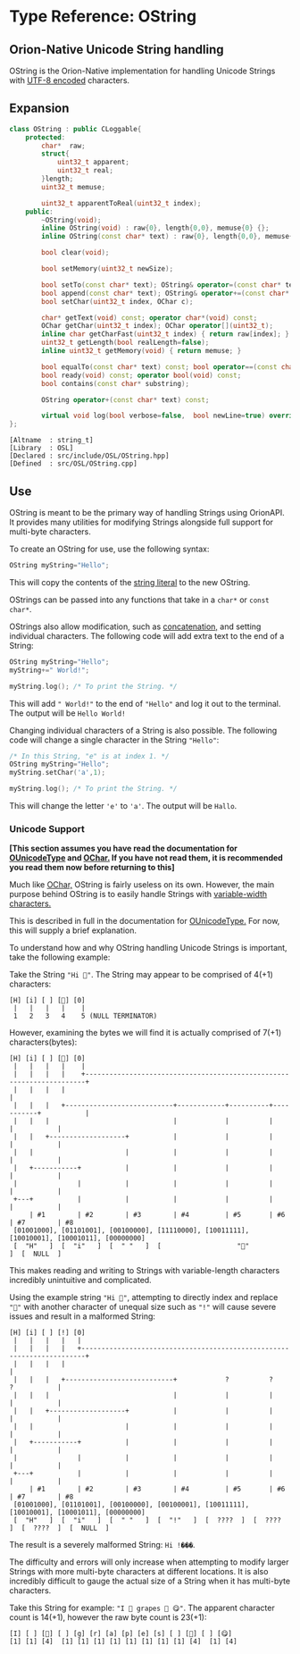 # Type Reference: OString
## Orion-Native Unicode String handling
OString is the Orion-Native implementation for handling Unicode Strings with [UTF-8 encoded](https://en.wikipedia.org/wiki/UTF-8) characters.

## Expansion
```cpp
class OString : public CLoggable{
	protected:
		char*  raw;
		struct{
			uint32_t apparent;
			uint32_t real;
		}length;
		uint32_t memuse;

		uint32_t apparentToReal(uint32_t index);
	public:
		~OString(void);
		inline OString(void) : raw{0}, length{0,0}, memuse{0} {};
		inline OString(const char* text) : raw{0}, length{0,0}, memuse{0} { setTo(text); };

		bool clear(void);

		bool setMemory(uint32_t newSize);

		bool setTo(const char* text); OString& operator=(const char* text);
		bool append(const char* text); OString& operator+=(const char* text);
		bool setChar(uint32_t index, OChar c);

		char* getText(void) const; operator char*(void) const;
		OChar getChar(uint32_t index); OChar operator[](uint32_t);
		inline char getCharFast(uint32_t index) { return raw[index]; }
		uint32_t getLength(bool realLength=false);
		inline uint32_t getMemory(void) { return memuse; }

		bool equalTo(const char* text) const; bool operator==(const char* text) const;
		bool ready(void) const; operator bool(void) const;
		bool contains(const char* substring);

		OString operator+(const char* text) const;

		virtual void log(bool verbose=false,  bool newLine=true) override;
};
```
```
[Altname  : string_t]
[Library  : OSL]
[Declared : src/include/OSL/OString.hpp]
[Defined  : src/OSL/OString.cpp]
```

## Use
OString is meant to be the primary way of handling Strings using OrionAPI. It provides many utilities for modifying Strings alongside full support for multi-byte characters.

To create an OString for use, use the following syntax:
```cpp
OString myString="Hello";
```
This will copy the contents of the [string literal](https://en.wikipedia.org/wiki/String_literal) to the new OString.

OStrings can be passed into any functions that take in a `char*` or `const char*`.

OStrings also allow modification, such as [concatenation,](https://en.wikipedia.org/wiki/Concatenation) and setting individual characters.
The following code will add extra text to the end of a String:
```cpp
OString myString="Hello";
myString+=" World!";

myString.log(); /* To print the String. */
```
This will add `" World!"` to the end of `"Hello"` and log it out to the terminal. The output will be `Hello World!`

Changing individual characters of a String is also possible.
The following code will change a single character in the String `"Hello"`:
```cpp
/* In this String, "e" is at index 1. */
OString myString="Hello";
myString.setChar('a',1);

myString.log(); /* To print the String. */
```
This will change the letter `'e'` to `'a'`. The output will be `Hallo`.

### Unicode Support
**\[This section assumes you have read the documentation for [OUnicodeType](https://github.com/RosettaHS/OrionAPI/blob/main/docs/Type%20Reference/OUnicodeType.md) and [OChar.](https://github.com/RosettaHS/OrionAPI/blob/main/docs/Type%20Reference/OChar.md) If you have not read them, it is recommended you read them now before returning to this\]**

Much like [OChar,](https://github.com/RosettaHS/OrionAPI/blob/main/docs/Type%20Reference/OChar.md) OString is fairly useless on its own.
However, the main purpose behind OString is to easily handle Strings with [variable-width characters.](https://en.wikipedia.org/wiki/Variable-width_encoding)

This is described in full in the documentation for [OUnicodeType.](https://github.com/RosettaHS/OrionAPI/blob/main/docs/Type%20Reference/OUnicodeType.md)
For now, this will supply a brief explanation.

To understand how and why OString handling Unicode Strings is important, take the following example:

Take the String `"Hi 👋"`.
The String may appear to be comprised of 4(+1) characters:
```
[H] [i] [ ] [👋] [0]
 |   |   |   |    |
 1   2   3   4    5 (NULL TERMINATOR)
```
However, examining the bytes we will find it is actually comprised of 7(+1) characters(bytes):
```
[H] [i] [ ] [👋] [0]
 |   |   |   |    |
 |   |   |   |    +----------------------------------------------------------------------+
 |   |   |   |                                                                           |
 |   |   |   +---------------------------+------------+----------+-----------+           |
 |   |   |                               |            |          |           |           |
 |   |   +-------------------+           |            |          |           |           |
 |   |                       |           |            |          |           |           |
 |   +-----------+           |           |            |          |           |           |
 |               |           |           |            |          |           |           |
 +---+           |           |           |            |          |           |           |
     | #1        | #2        | #3        | #4         | #5       | #6        | #7        | #8
 [01001000], [01101001], [00100000], [11110000], [10011111], [10010001], [10001011], [00000000]
 [  "H"   ]  [  "i"   ]  [  " "   ]  [                   "👋"                     ]  [  NULL  ]
```
This makes reading and writing to Strings with variable-length characters incredibly unintuitive and complicated.

Using the example string `"Hi 👋"`, attempting to directly index and replace `"👋"` with another character of unequal size such as `"!"` will cause severe issues and result in a malformed String:
```
[H] [i] [ ] [!] [0]
 |   |   |   |   |
 |   |   |   |   +-----------------------------------------------------------------------+
 |   |   |   |                                                                           |
 |   |   |   +---------------------------+            ?          ?           ?           |
 |   |   |                               |            |          |           |           |
 |   |   +-------------------+           |            |          |           |           |
 |   |                       |           |            |          |           |           |
 |   +-----------+           |           |            |          |           |           |
 |               |           |           |            |          |           |           |
 +---+           |           |           |            |          |           |           |
     | #1        | #2        | #3        | #4         | #5       | #6        | #7        | #8
 [01001000], [01101001], [00100000], [00100001], [10011111], [10010001], [10001011], [00000000]
 [  "H"   ]  [  "i"   ]  [  " "   ]  [  "!"   ]  [  ????  ]  [  ????  ]  [  ????  ]  [  NULL  ]
```
The result is a severely malformed String: `Hi !���`.

The difficulty and errors will only increase when attempting to modify larger Strings with more multi-byte characters at different locations.
It is also incredibly difficult to gauge the actual size of a String when it has multi-byte characters.

Take this String for example: `"I 💜 grapes 🍇 😋"`.
The apparent character count is 14(+1), however the raw byte count is 23(+1):
```
[I] [ ] [💜] [ ] [g] [r] [a] [p] [e] [s] [ ] [🍇] [ ] [😋]
[1] [1] [4]  [1] [1] [1] [1] [1] [1] [1] [1] [4]  [1] [4]
```